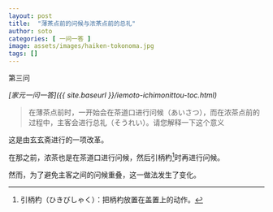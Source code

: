 ```yaml
---
layout: post
title:  "薄茶点前的问候与浓茶点前的总礼"
author: soto
categories: [ 一问一答 ]
image: assets/images/haiken-tokonoma.jpg
tags: []
---
```


第三问

*[家元一问一答]({{ site.baseurl }}/iemoto-ichimonittou-toc.html)*

> 在薄茶点前时，一开始会在茶道口进行问候（あいさつ），而在浓茶点前的过程中，主客会进行总礼（そうれい）。请您解释一下这个意义

这是由玄玄斋进行的一项改革。

在那之前，浓茶也是在茶道口进行问候，然后引柄杓[^1]时再进行问候。

然而，为了避免主客之间的问候重叠，这一做法发生了变化。


[^1]: 引柄杓（ひきびしゃく）：把柄杓放置在盖置上的动作。
